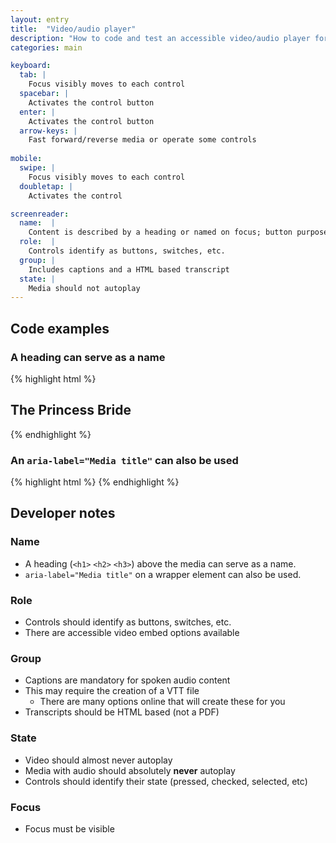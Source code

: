 ```yaml
---
layout: entry
title:  "Video/audio player"
description: "How to code and test an accessible video/audio player for Web"
categories: main

keyboard:
  tab: |
    Focus visibly moves to each control
  spacebar: |
    Activates the control button
  enter: |
    Activates the control button
  arrow-keys: |
    Fast forward/reverse media or operate some controls
          
mobile:
  swipe: |
    Focus visibly moves to each control
  doubletap: |
    Activates the control

screenreader:
  name:  |
    Content is described by a heading or named on focus; button purpose is clear
  role:  |
    Controls identify as buttons, switches, etc.
  group: |
    Includes captions and a HTML based transcript
  state: |
    Media should not autoplay
---
```



## Code examples

### A heading can serve as a name
{% highlight html %}
<h2>The Princess Bride</h2>
<video-embed>
</video-embed>
{% endhighlight %}

### An `aria-label="Media title"` can also be used
{% highlight html %}
<video-embed aria-label="The Princess Bride"></video-embed>
{% endhighlight %}

## Developer notes

### Name
- A heading (`<h1>` `<h2>` `<h3>`) above the media can serve as a name. 
- `aria-label="Media title"` on a wrapper element can also be used.

### Role
- Controls should identify as buttons, switches, etc.
- There are accessible video embed options available

### Group
- Captions are mandatory for spoken audio content
- This may require the creation of a VTT file
  - There are many options online that will create these for you
- Transcripts should be HTML based (not a PDF)

### State
- Video should almost never autoplay
- Media with audio should absolutely **never** autoplay
- Controls should identify their state (pressed, checked, selected, etc)

### Focus
- Focus must be visible
